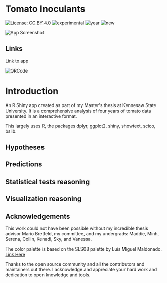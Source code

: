 # Tomato Inoculants

[![License: CC BY 4.0](https://img.shields.io/badge/License-CC%20BY%204.0-blue.svg)](https://creativecommons.org/licenses/by-nc-sa/4.0/) 
![experimental](https://img.shields.io/badge/lifecycle-experimental-orange)
![year](https://img.shields.io/badge/year-2024-darkblue)
![new](https://img.shields.io/badge/age-new-brightgreen)

![App Screenshot](../01%20Tomato%20Inoculants/screenshot.png)

## Links
[Link to app](https://zachpeagler.shinyapps.io/01_tomato_inoculants)

![QRCode](../01%20Tomato%20Inoculants/qrcode.png)

# Introduction

An R Shiny app created as part of my Master's thesis at Kennesaw State University. It is a comprehensive analysis of four years of tomato data presented in an interactive format.

This largely uses R, the packages dplyr, ggplot2, shiny, showtext, scico, bslib.

## Hypotheses

## Predictions

## Statistical tests reasoning

## Visualization reasoning

## Acknowledgements

This work could not have been possible without my incredible thesis advisor Mario Bretfeld, my committee, and my undergrads: Maddie, Minh, Serena, Collin, Kenadi, Sky, and Vanessa.

The color palette is based on the SLS08 palette by Luis Miguel Maldonado. [Link Here](https://lospec.com/palette-list/slso8)

Thanks to the open source community and all the contributors and maintainers out there. I acknowledge and appreciate your hard work and dedication to open knowledge and tools.